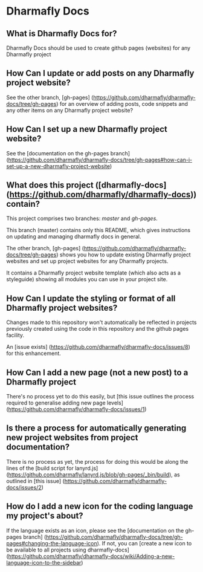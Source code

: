 Dharmafly Docs
==============

What is Dharmafly Docs for?
-----------------------------

Dharmafly Docs should be used to create github pages (websites) for any Dharmafly project

How Can I update or add posts on any Dharmafly project website?
--------------------------------------------------------

See the other branch, [gh-pages] (https://github.com/dharmafly/dharmafly-docs/tree/gh-pages) for an overview of adding posts, code snippets and any other items on any Dharmafly project website?

How Can I set up a new Dharmafly project website?
----------------------------

See the [documentation on the gh-pages branch] (https://github.com/dharmafly/dharmafly-docs/tree/gh-pages#how-can-i-set-up-a-new-dharmafly-project-website)

What does this project ([dharmafly-docs] (https://github.com/dharmafly/dharmafly-docs)) contain?
------------------------------------------------------------------------

This project comprises two branches: *master* and *gh-pages*.

This branch (master) contains only this README, which gives instructions on updating and managing dharmafly docs in general.

The other branch, [gh-pages] (https://github.com/dharmafly/dharmafly-docs/tree/gh-pages) shows you how to update existing Dharmafly project websites and set up project websites for any Dharmafly projects.

It contains a Dharmafly project website template (which also acts as a styleguide) showing all modules you can use in your project site.

How Can I update the styling or format of all Dharmafly project websites?
------------------------------

Changes made to this repository won't automatically be reflected in projects previously created using the code in this repository and the github pages facility.

An [issue exists] (https://github.com/dharmafly/dharmafly-docs/issues/8) for this enhancement.

How Can I add a new page (not a new post) to a Dharmafly project
-----------------------------------------------

There's no process yet to do this easily, but [this issue outlines the process required to generalise adding new page levels]
(https://github.com/dharmafly/dharmafly-docs/issues/1)

Is there a process for automatically generating new project websites from project documentation?
----------------------------

There is no process as yet, the process for doing this would be along the lines of the [build script for lanyrd.js] (https://github.com/dharmafly/lanyrd.js/blob/gh-pages/_bin/build), as outlined in [this issue] (https://github.com/dharmafly/dharmafly-docs/issues/2)

How do I add a new icon for the coding language my project's about? 
-------------------------------------------------

If the language exists as an icon, please see the [documentation on the gh-pages branch] (https://github.com/dharmafly/dharmafly-docs/tree/gh-pages#changing-the-language-icon). If not, you can [create a new icon to be available to all projects using dharmafly-docs] (https://github.com/dharmafly/dharmafly-docs/wiki/Adding-a-new-language-icon-to-the-sidebar)